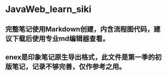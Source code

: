 # JavaWeb_learn_siki

## 完整笔记使用Markdown创建，内含流程图代码，建议下载后使用专业md编辑器查看。

## enex是印象笔记原生导出格式，此文件是第一季的初版笔记，记录不够完善，仅作参考之用。
